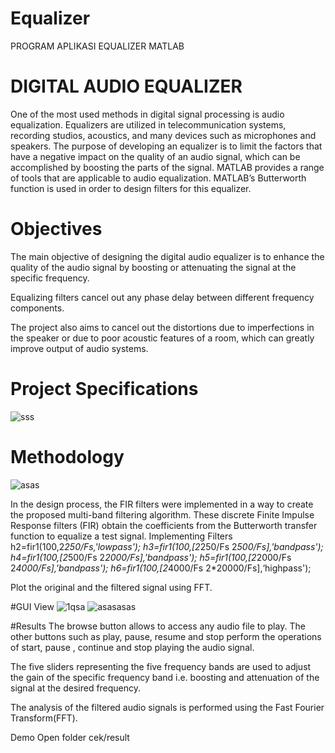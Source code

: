 # Equalizer
PROGRAM APLIKASI EQUALIZER MATLAB

# DIGITAL AUDIO EQUALIZER
One of the most used methods in digital signal processing is audio equalization. Equalizers are utilized in telecommunication systems, recording studios, acoustics, and many devices such as microphones and speakers. The purpose of developing an equalizer is to limit the factors that have a negative impact on the quality of an audio signal, which can be accomplished by boosting the parts of the signal. MATLAB provides a range of tools that are applicable to audio equalization. MATLAB’s Butterworth function is used in order to design filters for this equalizer. 

# Objectives
The main objective of designing the digital audio equalizer is to enhance the quality of the audio signal by boosting or attenuating the signal at the specific frequency.

Equalizing filters cancel out any phase delay between different frequency components.

The project also aims to cancel out the distortions due to imperfections in the speaker or due to poor acoustic features of a room, which  can greatly improve output of audio systems. 

# Project Specifications
![sss](https://user-images.githubusercontent.com/67249292/106098624-eec1b800-616b-11eb-8a15-9efa1fbc66a2.PNG)

# Methodology
![asas](https://user-images.githubusercontent.com/67249292/106098839-4c560480-616c-11eb-836f-b64edf5dddfb.PNG)

In the design process, the FIR filters were implemented in a way to create the proposed multi-band filtering algorithm. These discrete Finite Impulse Response filters (FIR) obtain the coefficients from the Butterworth transfer function to equalize a test signal.
	Implementing Filters
	h2=fir1(100,2*250/Fs,'lowpass');
	h3=fir1(100,[2*250/Fs 2*500/Fs],'bandpass');
	h4=fir1(100,[2*500/Fs 2*2000/Fs],'bandpass');
	h5=fir1(100,[2*2000/Fs 2*4000/Fs],'bandpass');
	h6=fir1(100,[2*4000/Fs 2*20000/Fs],‘highpass');

Plot the original and the filtered signal using FFT.

#GUI View
![1qsa](https://user-images.githubusercontent.com/67249292/106099243-f03fb000-616c-11eb-8363-1db5404e57cd.PNG)
![asasasas](https://user-images.githubusercontent.com/67249292/106099312-0a798e00-616d-11eb-8389-659c7700101b.PNG)

#Results
The browse button allows to access any audio file to play. The other buttons such as play, pause, resume and stop perform the operations of start, pause , continue and stop playing the audio signal.

The five sliders representing the five frequency bands are used to adjust the gain of the specific frequency band i.e. boosting and attenuation of the signal at the desired frequency.

The analysis of the filtered audio signals is performed using the Fast Fourier Transform(FFT).  

Demo Open folder cek/result
